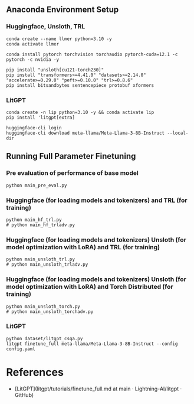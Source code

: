 
## Anaconda Environment Setup

### Huggingface, Unsloth, TRL
```code
conda create --name llmer python=3.10 -y
conda activate llmer

conda install pytorch torchvision torchaudio pytorch-cuda=12.1 -c pytorch -c nvidia -y

pip install "unsloth[cu121-torch230]"
pip install "transformers>=4.41.0" "datasets>=2.14.0" "accelerate>=0.29.0" "peft>=0.10.0" "trl>=0.8.6"
pip install bitsandbytes sentencepiece protobuf xformers
```



### LitGPT
```code
conda create -n lip python=3.10 -y && conda activate lip
pip install 'litgpt[extra]

huggingface-cli login
huggingface-cli download meta-llama/Meta-Llama-3-8B-Instruct --local-dir
```


## Running Full Parameter Finetuning

### Pre evaluation of performance of base model
```code
python main_pre_eval.py
```

### Huggingface (for loading models and tokenizers) and TRL (for training)
```code
python main_hf_trl.py
# python main_hf_trladv.py
```

### Huggingface (for loading models and tokenizers) Unsloth (for model optimization with LoRA) and TRL (for training)
```code
python main_unsloth_trl.py
# python main_unsloth_trladv.py
```


### Huggingface (for loading models and tokenizers) Unsloth (for model optimization with LoRA) and Torch Distributed (for training)
```code
python main_unsloth_torch.py
# python main_unsloth_torchadv.py
```



### LitGPT
```code
python dataset/litgpt_csqa.py
litgpt finetune_full meta-llama/Meta-Llama-3-8B-Instruct --config config.yaml
```

# References
- [LitGPT](litgpt/tutorials/finetune_full.md at main · Lightning-AI/litgpt · GitHub)